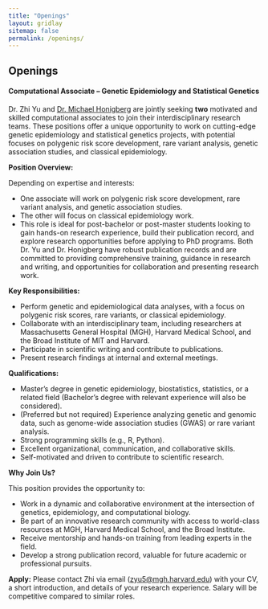 ```yaml
---
title: "Openings"
layout: gridlay
sitemap: false
permalink: /openings/
---
```


<style>
img{
  border-radius: 10px;
}
.col-md-3 {
  margin-top:10px;
  margin-bottom:10px;
  padding:0px;
  display:block;
  overflow:hidden;
  text-align:center;
  display: table-cell;
  background: white;
  border-radius: 20px;
  height: auto;
}
iframe {
  margin:0;
  padding:0;
  width: 175px;
  display: inline;
  vertical-align: middle;
}
</style>

## Openings
<div class="jumbotron">
<div class="col-md-12 col-sm-12">
<h4>Computational Associate – Genetic Epidemiology and Statistical Genetics</h4>

Dr. Zhi Yu and <a href="https://connects.catalyst.harvard.edu/Profiles/display/Person/18372" target="_blank">Dr. Michael Honigberg</a> are jointly seeking **two** motivated and skilled computational associates to join their interdisciplinary research teams. These positions offer a unique opportunity to work on cutting-edge genetic epidemiology and statistical genetics projects, with potential focuses on polygenic risk score development, rare variant analysis, genetic association studies, and classical epidemiology.

**Position Overview:**

Depending on expertise and interests:
- One associate will work on polygenic risk score development, rare variant analysis, and genetic association studies.
- The other will focus on classical epidemiology work.
- This role is ideal for post-bachelor or post-master students looking to gain hands-on research experience, build their publication record, and explore research opportunities before applying to PhD programs. Both Dr. Yu and Dr. Honigberg have robust publication records and are committed to providing comprehensive training, guidance in research and writing, and opportunities for collaboration and presenting research work.

**Key Responsibilities:**
- Perform genetic and epidemiological data analyses, with a focus on polygenic risk scores, rare variants, or classical epidemiology.
- Collaborate with an interdisciplinary team, including researchers at Massachusetts General Hospital (MGH), Harvard Medical School, and the Broad Institute of MIT and Harvard.
- Participate in scientific writing and contribute to publications.
- Present research findings at internal and external meetings.

**Qualifications:**
- Master’s degree in genetic epidemiology, biostatistics, statistics, or a related field (Bachelor’s degree with relevant experience will also be considered).
- (Preferred but not required) Experience analyzing genetic and genomic data, such as genome-wide association studies (GWAS) or rare variant analysis.
- Strong programming skills (e.g., R, Python).
- Excellent organizational, communication, and collaborative skills.
- Self-motivated and driven to contribute to scientific research.

**Why Join Us?**

This position provides the opportunity to:
- Work in a dynamic and collaborative environment at the intersection of genetics, epidemiology, and computational biology.
- Be part of an innovative research community with access to world-class resources at MGH, Harvard Medical School, and the Broad Institute.
- Receive mentorship and hands-on training from leading experts in the field.
- Develop a strong publication record, valuable for future academic or professional pursuits.

**Apply:**
Please contact Zhi via email (zyu5@mgh.harvard.edu) with your CV, a short introduction, and details of your research experience. Salary will be competitive compared to similar roles.

</div>
</div>

